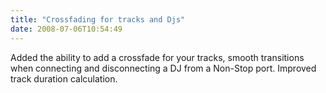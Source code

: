 ```yaml
---
title: "Crossfading for tracks and Djs"
date: 2008-07-06T10:54:49
---
```


Added the ability to add a crossfade for your tracks, smooth transitions when connecting and disconnecting a DJ from a Non-Stop port. Improved track duration calculation.
